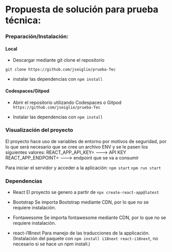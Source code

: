 # Propuesta de solución para prueba técnica:


### Preparación/Instalación:

#### Local
- Descargar mediante git clone el repositorio 

`git clone https://github.com/jseiglie/prueba-Tec`


- instalar las dependencias con `npm install`


#### Codespaces/Gitpod

- Abrir el repositorio utilizando Codespaces o Gitpod `https://github.com/jseiglie/prueba-Tec`

- Instalar las dependencias con `npm install`


### Visualización del proyecto

El proyecto hace uso de variables de entorno por motivos de seguridad, por lo que será necesario que se cree un archivo ENV y se le pasen los siguientes valores:
REACT_APP_API_KEY=<API KEY> ---> API KEY
REACT_APP_ENDPOINT=<ENDPOINT> ---> endpoint que se va a consumir 

Para iniciar el servidor y acceder a la aplicación: 
`npm start` 
`npm run start` 

### Dependencias

- React
El proyecto se genero a partir de `npx create-react-app@latest`

- Bootstrap 
Se importa Bootstrap mediante CDN, por lo que no se requiere instalación.

- Fontawesome
Se importa fontawesome mediante CDN, por lo que no se requiere instalación.

- react-i18next
Para manejo de las traducciones de la applicación. (Instalación del paquete con `npm install i18next react-i18next`, no necesario si se hace un npm install.)